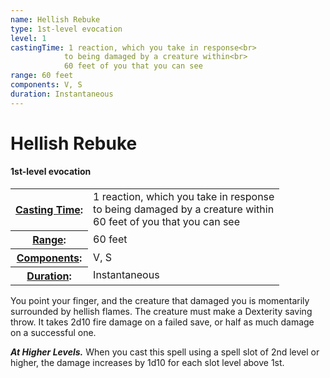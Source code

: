 ```yaml
---
name: Hellish Rebuke
type: 1st-level evocation
level: 1
castingTime: 1 reaction, which you take in response<br>
			to being damaged by a creature within<br>
			60 feet of you that you can see
range: 60 feet
components: V, S
duration: Instantaneous
---
```


Hellish Rebuke
==============

#### 1st-level evocation

<table cellspacing="0" class="statBlock"><tbody><tr><th><a href="/srd/spellcasting/castingASpell.htm#castingtime">Casting Time</a>:</th><td>1 reaction, which you take in response<br>to being damaged by a creature within<br>60 feet of you that you can see</td></tr><tr><th><a href="/srd/spellcasting/castingASpell.htm#range">Range</a>:</th><td>60 feet</td></tr><tr><th><a href="/srd/spellcasting/castingASpell.htm#components">Components</a>:</th><td>V, S</td></tr><tr><th><a href="/srd/spellcasting/castingASpell.htm#duration">Duration</a>:</th><td>Instantaneous</td></tr></tbody></table>

You point your finger, and the creature that damaged you is momentarily surrounded by hellish flames. The creature must make a Dexterity saving throw. It takes 2d10 fire damage on a failed save, or half as much damage on a successful one.

_**At Higher Levels.**_ When you cast this spell using a spell slot of 2nd level or higher, the damage increases by 1d10 for each slot level above 1st.